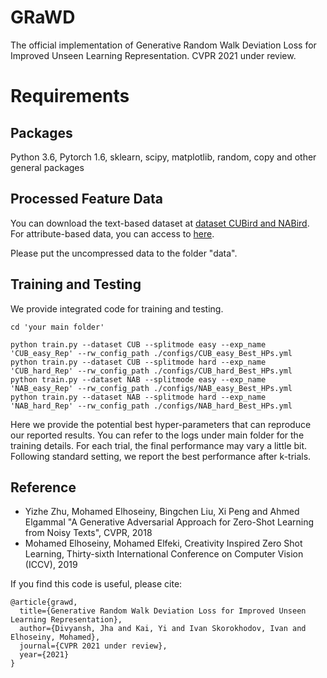 # GRaWD
The official implementation of Generative Random Walk Deviation Loss for Improved Unseen Learning Representation. CVPR 2021 under review.

# Requirements
## Packages
Python 3.6, Pytorch 1.6, sklearn, scipy, matplotlib, random, copy and other general packages

## Processed Feature Data 
You can download the text-based dataset at [dataset CUBird and NABird](https://www.dropbox.com/s/9qovr86kgogkl6r/CUB_NAB_Data.zip). For attribute-based data, you can access to [here](https://www.mpi-inf.mpg.de/departments/computer-vision-and-machine-learning/research/zero-shot-learning/zero-shot-learning-the-good-the-bad-and-the-ugly). 

Please put the uncompressed data to the folder "data".

## Training and Testing
We provide integrated code for training and testing. 

```
cd 'your main folder'

python train.py --dataset CUB --splitmode easy --exp_name 'CUB_easy_Rep' --rw_config_path ./configs/CUB_easy_Best_HPs.yml
python train.py --dataset CUB --splitmode hard --exp_name 'CUB_hard_Rep' --rw_config_path ./configs/CUB_hard_Best_HPs.yml
python train.py --dataset NAB --splitmode easy --exp_name 'NAB_easy_Rep' --rw_config_path ./configs/NAB_easy_Best_HPs.yml
python train.py --dataset NAB --splitmode hard --exp_name 'NAB_hard_Rep' --rw_config_path ./configs/NAB_hard_Best_HPs.yml
```

Here we provide the potential best hyper-parameters that can reproduce our reported results. You can refer to the logs under main folder for the training details. For each trial, the final performance may vary a little bit. Following standard setting, we report the best performance after k-trials. 

## Reference
- Yizhe Zhu, Mohamed Elhoseiny, Bingchen Liu, Xi Peng and Ahmed Elgammal "A Generative Adversarial Approach for Zero-Shot Learning from Noisy Texts", CVPR, 2018          
- Mohamed Elhoseiny, Mohamed Elfeki, Creativity Inspired Zero Shot Learning, Thirty-sixth International Conference on Computer Vision (ICCV), 2019              

If you find this code is useful, please cite:

```
@article{grawd,
  title={Generative Random Walk Deviation Loss for Improved Unseen Learning Representation},
  author={Divyansh, Jha and Kai, Yi and Ivan Skorokhodov, Ivan and Elhoseiny, Mohamed},
  journal={CVPR 2021 under review},
  year={2021}
}
